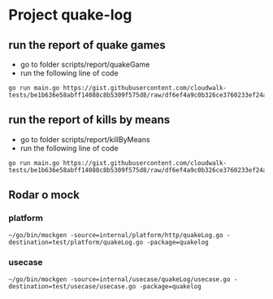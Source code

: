 # Project quake-log

## run the report of quake games

- go to folder scripts/report/quakeGame
- run the following line of code
```
go run main.go https://gist.githubusercontent.com/cloudwalk-tests/be1b636e58abff14088c8b5309f575d8/raw/df6ef4a9c0b326ce3760233ef24ae8bfa8e33940/qgames.log
```

## run the report of kills by means

- go to folder scripts/report/killByMeans
- run the following line of code
```
go run main.go https://gist.githubusercontent.com/cloudwalk-tests/be1b636e58abff14088c8b5309f575d8/raw/df6ef4a9c0b326ce3760233ef24ae8bfa8e33940/qgames.log
```

## Rodar o mock

### platform
```
~/go/bin/mockgen -source=internal/platform/http/quakeLog.go -destination=test/platform/quakeLog.go -package=quakelog
```

### usecase
```
~/go/bin/mockgen -source=internal/usecase/quakeLog/usecase.go -destination=test/usecase/usecase.go -package=quakelog
```